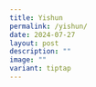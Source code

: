```yaml
---
title: Yishun
permalink: /yishun/
date: 2024-07-27
layout: post
description: ""
image: ""
variant: tiptap
---
```

